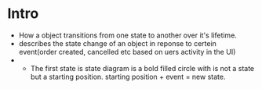 # Intro
- How a object transitions from one state to another over it's lifetime.
- describes the state change of an object in reponse to certein event(order created, cancelled etc based on uers activity in the UI)
- * The first state is state diagram is a bold filled circle with is not a state but a starting position. starting position + event = new state.
